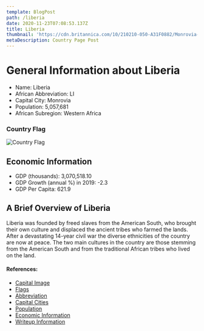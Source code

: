 ```yaml
---
template: BlogPost
path: /liberia
date: 2020-11-23T07:08:53.137Z
title: Liberia
thumbnail: 'https://cdn.britannica.com/10/210210-050-A31F0882/Monrovia-Liberia.jpg'
metaDescription: Country Page Post
---
```


# General Information about Liberia

- Name: Liberia
- African Abbreviation: LI
- Capital City: Monrovia
- Population: 5,057,681
- African Subregion: Western Africa

### Country Flag
![Country Flag](https://raw.githubusercontent.com/hjnilsson/country-flags/master/png1000px/lr.png)

## Economic Information
 - GDP (thousands): 3,070,518.10
 - GDP Growth (annual %) in 2019: -2.3
 - GDP Per Capita: 621.9

## A Brief Overview of Liberia

Liberia was founded by freed slaves from the American South, who brought their own culture and displaced the ancient tribes who farmed the lands. After a devastating 14-year civil war the diverse ethnicities of the country are now at peace. The two main cultures in the country are those stemming from the American South and from the traditional African tribes who lived on the land.

#### References:
- [Capital Image](https://cdn.britannica.com/10/210210-050-A31F0882/Monrovia-Liberia.jpg)
- [Flags](https://github.com/hjnilsson/country-flags)
- [Abbreviation](https://planetarynames.wr.usgs.gov/Abbreviations)
- [Capital Cities](https://www.nationsonline.org/oneworld/capitals_africa.htm)
- [Population](https://www.worldometers.info/population/countries-in-africa-by-population/)
- [Economic Information](https://data.worldbank.org/)
- [Writeup Information](https://www.iexplore.com/articles/travel-guides/africa/liberia/history-and-culture)
